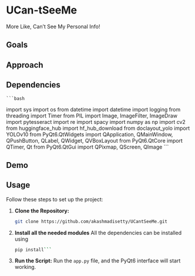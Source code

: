 # UCan-tSeeMe

More Like, Can’t See My Personal Info!
 
## Goals

## Approach

## Dependencies
    ```bash
import sys
import os
from datetime import datetime
import logging
from threading import Timer
from PIL import Image, ImageFilter, ImageDraw
import pytesseract
import re
import spacy
import numpy as np
import cv2
from huggingface_hub import hf_hub_download
from doclayout_yolo import YOLOv10
from PyQt6.QtWidgets import QApplication, QMainWindow, QPushButton, QLabel, QWidget, QVBoxLayout
from PyQt6.QtCore import QTimer, Qt
from PyQt6.QtGui import QPixmap, QScreen, QImage
    ```

## Demo

## Usage

Follow these steps to set up the project:

1. **Clone the Repository:**
   ```bash
   git clone https://github.com/akashmadisetty/UCantSeeMe.git
   ```

2. **Install all the needed modules**
    All the dependencies can be installed using 
    ```bash 
    pip install```
 
3. **Run the Script:**
   Run the `app.py` file, and the PyQt6 interface will start working.